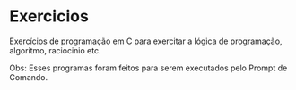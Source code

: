 # Exercicios
Exercícios de programação em C para exercitar a lógica de programação, algoritmo, raciocinio etc.

Obs: Esses programas foram feitos para serem executados pelo Prompt de Comando.
